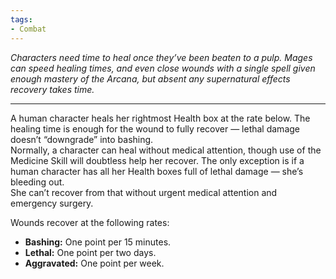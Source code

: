 ```yaml
---
tags:
- Combat
---
```


_Characters need time to heal once they’ve been beaten to a pulp. Mages can speed healing times, and even close wounds with a single spell given enough mastery of the Arcana, but absent any supernatural effects recovery takes time._

---

A human character heals her rightmost Health box at the rate below. The healing time is enough for the wound to fully recover — lethal damage doesn’t “downgrade” into bashing.\
Normally, a character can heal without medical attention, though use of the Medicine Skill will doubtless help her recover. The only exception is if a human character has all her Health boxes full of lethal damage — she’s bleeding out.\
She can’t recover from that without urgent medical attention and emergency surgery.

Wounds recover at the following rates:
- **Bashing:** One point per 15 minutes.
- **Lethal:** One point per two days.
- **Aggravated:** One point per week.